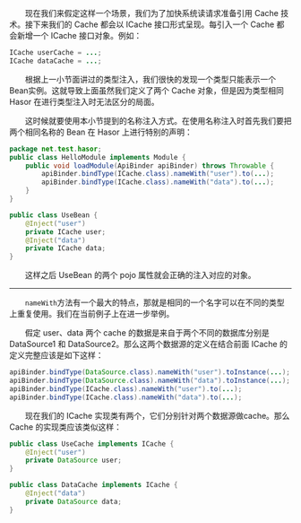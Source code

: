 &emsp;&emsp;现在我们来假定这样一个场景，我们为了加快系统读请求准备引用 Cache 技术。接下来我们的 Cache 都会以 ICache 接口形式呈现。每引入一个 Cache 都会新增一个 ICache 接口对象。例如：
```java
ICache userCache = ...;
ICache dataCache = ...;
```

&emsp;&emsp;根据上一小节面讲过的类型注入，我们很快的发现一个类型只能表示一个Bean实例。这就导致上面虽然我们定义了两个 Cache 对象，但是因为类型相同 Hasor 在进行类型注入时无法区分的局面。

&emsp;&emsp;这时候就要使用本小节提到的名称注入方式。在使用名称注入时首先我们要把两个相同名称的 Bean 在 Hasor 上进行特别的声明：
```java
package net.test.hasor;
public class HelloModule implements Module {
    public void loadModule(ApiBinder apiBinder) throws Throwable {
        apiBinder.bindType(ICache.class).nameWith("user").to(...);
        apiBinder.bindType(ICache.class).nameWith("data").to(...);
    }
}

public class UseBean {
    @Inject("user")
    private ICache user;
    @Inject("data")
    private ICache data;
}
```

&emsp;&emsp;这样之后 UseBean 的两个 pojo 属性就会正确的注入对应的对象。

---
&emsp;&emsp;`nameWith`方法有一个最大的特点，那就是相同的一个名字可以在不同的类型上重复使用。我们在当前例子上在进一步举例。

&emsp;&emsp;假定 user、data 两个 cache 的数据是来自于两个不同的数据库分别是 DataSource1 和 DataSource2。那么这两个数据源的定义在结合前面 ICache 的定义完整应该是如下这样：
```java
apiBinder.bindType(DataSource.class).nameWith("user").toInstance(...);
apiBinder.bindType(DataSource.class).nameWith("data").toInstance(...);
apiBinder.bindType(ICache.class).nameWith("user").to(...);
apiBinder.bindType(ICache.class).nameWith("data").to(...);
```

&emsp;&emsp;现在我们的 ICache 实现类有两个，它们分别针对两个数据源做cache。那么 Cache 的实现类应该类似这样：
```java
public class UseCache implements ICache {
    @Inject("user")
    private DataSource user;
}

public class DataCache implements ICache {
    @Inject("data")
    private DataSource data;
}
```

